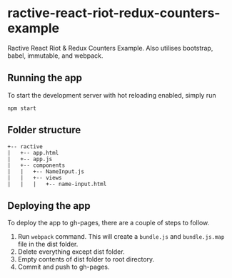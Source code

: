 # ractive-react-riot-redux-counters-example

Ractive React Riot & Redux Counters Example. Also utilises bootstrap, babel, immutable, and webpack.

## Running the app

To start the development server with hot reloading enabled, simply run

```
npm start
```

## Folder structure

	+-- ractive
	|	+-- app.html
	|	+-- app.js
	|	+-- components
	|	|	+-- NameInput.js
	|	|	+-- views
	|	|	|	+-- name-input.html

## Deploying the app

To deploy the app to gh-pages, there are a couple of steps to follow.

1. Run `webpack` command. This will create a `bundle.js` and `bundle.js.map` file in the dist folder.
2. Delete everything except dist folder.
3. Empty contents of dist folder to root directory.
4. Commit and push to gh-pages.

